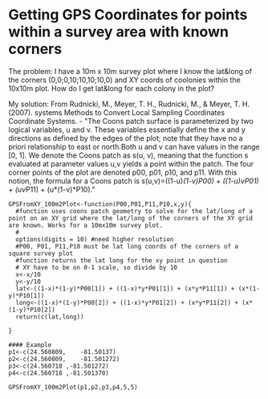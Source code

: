 # Getting GPS Coordinates for points within a survey area with known corners

The problem: I have a 10m x 10m survey plot where I know the lat&long of the corners (0,0;0,10;10,10;10,0) and XY coords of coolonies within the 10x10m plot. How do I get lat&long for each colony in the plot?

My solution:
From Rudnicki, M., Meyer, T. H., Rudnicki, M., & Meyer, T. H. (2007). systems Methods to Convert Local Sampling Coordinates Coordinate Systems. - "The Coons patch surface is parameterized by two logical variables, u and v. These variables essentially define the x and y directions as defined by the edges of the plot; note that they have no a priori relationship to east or north.Both u and v can have values in the range [0, 1]. We denote the Coons patch as s(u, v), meaning that the function s evaluated at parameter values u,v yields a point within the patch. The four corner points of the plot are denoted p00, p01, p10, and p11. With this notion, the formula for a Coons patch is s(u,v)=((1-u)*(1-v)*P00) + ((1-u)*v*P01) + (u*v*P11) + (u*(1-v)*P10)."



```{r}
GPSFromXY_100m2Plot<-function(P00,P01,P11,P10,x,y){
  #function uses coons patch geometry to solve for the lat/long of a point on an XY grid where the lat/long of the corners of the XY grid are known. Works for a 10mx10m survey plot.
  #
  options(digits = 10) #need higher resolution
  #P00, P01, P11,P10 must be lat long coords of the corners of a square survey plot
  #function returns the lat long for the xy point in question
  # XY have to be on 0-1 scale, so divide by 10
  x<-x/10
  y<-y/10
  lat<-((1-x)*(1-y)*P00[1]) + ((1-x)*y*P01[1]) + (x*y*P11[1]) + (x*(1-y)*P10[1])
  long<-((1-x)*(1-y)*P00[2]) + ((1-x)*y*P01[2]) + (x*y*P11[2]) + (x*(1-y)*P10[2])
  return(c(lat,long))

}

#### Example
p1<-c(24.560809,	-81.50137)
p2<-c(24.560809,	-81.501272)
p3<-c(24.560718	,-81.501272)
p4<-c(24.560718	,-81.501370)

GPSFromXY_100m2Plot(p1,p2,p3,p4,5,5)
```